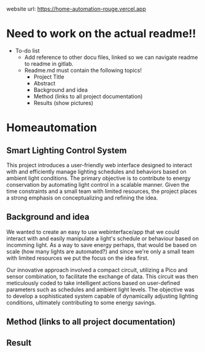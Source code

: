 website url:
https://home-automation-rouge.vercel.app

# Need to work on the actual readme!!

- To-do list
    - Add reference to other docu files, linked so we can navigate readme to readme in gitlab.
    - Readme.md must contain the following topics!
        - Project Title
        - Abstract
        - Background and idea
        - Method (links to all project documentation)
        - Results (show pictures)

# Homeautomation


## Smart Lighting Control System

This project introduces a user-friendly web interface designed to interact with and efficiently manage lighting schedules and behaviors based on ambient light conditions. The primary objective is to contribute to energy conservation by automating light control in a scalable manner. Given the time constraints and a small team with limited resources, the project places a strong emphasis on conceptualizing and refining the idea.

## Background and idea

We wanted to create an easy to use webinterface/app that we could interact with and easily manipulate a light's schedule or behaviour based on incomming light. As a way to save energy perhaps, that would be based on scale (how many lights are automated?) and since we're only a small team with limited resources we put the focus on the idea first. 

Our innovative approach involved a compact circuit, utilizing a Pico and sensor combination, to facilitate the exchange of data. This circuit was then meticulously coded to take intelligent actions based on user-defined parameters such as schedules and ambient light levels. The  objective was to develop a sophisticated system capable of dynamically adjusting lighting conditions, ultimately contributing to some energy savings.   


## Method (links to all project documentation)


## Result

